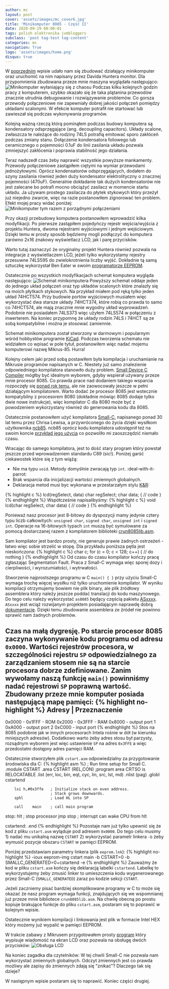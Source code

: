 ```yaml
---
author: mc
layout: post
cover: 'assets/images/mc_cover6.jpg'
title: 'Minikomputer 8085 - Część II'
date: 2020-09-29 00:00:01
tags: polish elektronika jvmbloggers
subclass: 'post tag-test tag-content'
categories: mc
navigation: True
logo: 'assets/images/home.png'
disqus: true
---
```


W [poprzednim](minikomputer-8085-czesc-I) wpisie udało nam się zbudować działający minikomputer oraz uruchomić
na nim napisany przez Davida Huntera monitor. Dla przypomnienia zbudowana przeze mnie
maszyna wyglądała następująco:
![Minikomputer wyłaniający się z chaosu](assets/images/2020-09-29/comp1.jpeg)
Podczas kilku kolejnych godzin pracy z komputerem, szybko okazało się że taka plątanina
przewodów znacznie utrudnia debugowanie i rozwiązywanie problemów.
Co gorsza przewody połączeniowe nie zapewniały dobrej jakości połączeń pomiędzy układami scalonymi.
W efekcie komputer potrafił nie startować lub zawieszał się podczas wykonywania programów.

Kolejną ważną rzeczą którą pominąłem podczas budowy komputera są 
kondensatory odsprzęgające (ang. decoupling capacitors). 
Układy scalone, zwłaszcza te należące do rodziny 74LS 
potrafią emitować sporo zakłóceń podczas zmiany stanu.
Dołączenie kondensatora foliowego lub ceramicznego o pojemności 0.1uF do linii zasilania układu
pozwala zmniejszyć zakłócenia i poprawia stabilność jego działania.

Teraz nadszedł czas żeby naprawić wszystkie powyższe mankamenty. 
Przewody połączeniowe zastąpiłem
ciętymi na wymiar przewodami jednożyłowymi. Oprócz kondensatorów odsprzęgających,
dodałem do szyny zasilania również jeden duży kondensator elektrolityczny o
znacznej pojemności (470uF). Generalnie dokładanie tak dużych kondensatorów nie jest
zalecane bo potrafi mocno obciążyć zasilacz w momencie startu układu.
Ja używam prostego zasilacza do płytek stykowych który przeżył już niejedno zwarcie,
więc na razie postanowiłem zignorować ten problem.
Efekt mojej pracy widać poniżej:
![Minikomputer tym razem z porządnymi połączeniami](assets/images/2020-09-29/comp2.jpeg)

Przy okazji przebudowy komputera postanowiłem wprowadzić kilka modyfikacji.
Po pierwsze zastąpiłem pojedyńczy rejestr wejścia/wyjścia z projektu Huntera,
dwoma rejestrami wyjściowymi i jednym wejściowym. Dzięki temu w prosty sposób
będziemy mogli podłączyć do komputera zarówno 2x16 znakowy wyświetlacz LCD,
jak i parę przycisków. 

Warto tutaj zaznaczyć że oryginalny projekt Huntera również pozwala na integracje z
wyświetlaczem LCD, jeżeli tylko wykorzystamy rejestry przesuwne 74LS595 do zwielokrotnienia liczby
wyjść. Dokładnie tą samą sztuczkę wykorzystał Ben Eater w swoim 
[programatorze EEPROM](https://github.com/beneater/eeprom-programmer).

Ostatecznie po wszystkich modyfikacjach schemat komputera wygląda następująco:
![Schemat minikomputera](assets/images/2020-09-29/mikrus-85.svg)
Powyższy schemat oddaje jeden do jednego układ połączeń oraz typ układów scalonych które znalazły się
na moich płytkach stykowych. Na przykład miałem pod ręką tylko jeden układ 74HCT574.
Przy budowie portów wyjściowych musiałem więc wykorzystać dwa starsze układy 74HCT374,
które robią co prawda to samo co 74HCT574, ale mają znacznie mnie wygodny układ wyprowadzeń.
Podobnie nie posiadałem 74LS373 więc użyłem 74LS574 w połączeniu z inwerterem.
Na koniec przypomnę że układy rodzin 74LS i 74HCT są ze sobą kompatybilne i można je
stosować zamiennie.

Schemat minikomputera został stworzony w darmowym i popularnym wśród hobbystów programie
[KiCad](https://kicad-pcb.org/). Podczas tworzenia schematu nie widziałem co wpisać w pole tytuł,
postanowiłem więc nadać mojemu komputerowi nazwę Mikrus-85. Hurra!

Kolejny celem jaki przed sobą postawiłem była kompilacja i uruchamianie na Mikrusie
programów napisanych w C.
Niestety już samo znalezienie odpowiedniego kompilatora stanowiło duży problem.
[Small Device C Compiler](http://sdcc.sourceforge.net/) mógłby być idealnym wyborem,
gdyby wspierał używany przeze mnie procesor 8085. 
Co prawda prace nad dodaniem takiego wsparcia
rozpoczęły się [ponad rok temu](https://github.com/kenyapcomau/sdcc-8080), 
ale nie zaowocowały jeszcze w pełni działającym kompilatorem.
Warto dodać że procesor 8085 jest wstecznie kompatybilny z procesorem 8080
(dokładnie mówiąc 8085 dodaje tylko dwie nowe instrukcje), więc
kompilator C dla 8080 może być z powodzeniem wykorzystany również do 
generowania kodu dla 8085.

Ostatecznie postanowiłem użyć kompilatora [Small-C](https://github.com/ncb85/SmallC-85),
napisanego ponad 30 lat temu przez Chrisa Lewisa, a przywróconego do życia dzięki wysiłkom
użytkownika [ncb85](https://github.com/ncb85). ncb85 oprócz kodu kompilatora
udostępnił też na swoim koncie [przykład jego użycia](https://github.com/ncb85/utilis-and-examples/tree/master/cpm_hello)
co pozwoliło mi zaoszczędzić niemało czasu.

Wracając do samego kompilatora, jest to dość stary program który powstał jeszcze przed
wprowadzeniem standardu C89 (sic!). Poniżej garść ciekawostek które się z tym wiążą:

* Nie ma typu `void`. Metody domyślnie zwracają typ `int`. :deal-with-it-parrot:
* Brak wsparcia dla inicjalizacji wartości zmiennych globalnych.
* Deklaracja metod musi byc wykonana w przestarzałym stylu [K&R](https://en.wikipedia.org/wiki/C_(programming_language)#K&R_C):

{% highlight c %}
lcd(regSelect, data)
    char regSelect;
    char data;
{
    // code
}
{% endhighlight %}
Współcześnie napisalibyśmy:
{% highlight c %}
void lcd(char regSelect, char data) {
    // code
}
{% endhighlight %}

Ponieważ nasz procesor jest 8-bitowy do dyspozycji mamy jedynie cztery typu liczb całkowitych:
`unsigned char`, `signed char`, `unsigned int` i `signed int`.
Operacje na 16-bitowych typach `int` muszą być symulowane za pomocą dostarczanej razem z kompilatorem
biblioteki [crun8085lib.asm](https://github.com/marcin-chwedczuk/mikrus-85/blob/master/smallC/crun8085lib.asm).

Sam kompilator jest bardzo prosty, nie generuje prawie żadnych ostrzeżeń - łatwo więc sobie strzelić w stopę.
Dla przykładu poniższa pętla jest nieskończona:
{% highlight c %}
char c;
for (c = 0; c < 128; c++) {
    // do nothing
}
{% endhighlight %}
Od czasu do czasu kompilator kończy pracę zgłaszając Segmentation Fault.
Praca z Small-C wymaga więc sporej dozy i cierpliwości, i wyrozumiałości, i wytrwałości.

Stworzenie najprostszego programu w C `main() { }` przy użyciu Small-C wymaga
trochę więcej wysiłku niż tylko uruchomienie kompilator. W wyniku kompilacji
otrzymujemy bowiem nie plik binary, ale plik źródłowy assemblera który
należy jeszcze poddać translacji do kodu maszynowego.
Do tego celu należy wykorzystać `as8085` będący częścią pakietu [ASxxxx](https://shop-pdp.net/ashtml/asxxxx.php).
`ASxxxx` jest wciąż rozwijanym projektem posiadającym naprawdę dobrą [dokumentację](https://shop-pdp.net/ashtml/asxbld.htm).
Dzięki temu zbudowanie assemblera ze źródeł nie powinno sprawić nam żadnych problemów.

Czas na małą dygresję. Po starcie procesor 8085 zaczyna
wykonywanie kodu programu od adresu `0x0000`.
Wartości rejestrów procesora, w szczególności rejestru `SP` odpowiedzialnego
za zarządzaniem stosem nie są na starcie procesora dobrze zdefiniowane.
Zanim wywołamy naszą funkcję `main()` powinniśmy nadać rejestrowi `SP` poprawną wartość.
Zbudowany przeze mnie komputer posiada następującą mapę pamięci:
{% highlight no-highlight %}
Adresy          | Przeznaczenie
---------------------------------
0x0000 - 0x1FFF - ROM
0x2000 - 0x3FFF - RAM
0x8000          - output port 1
0xA000          - output port 2
0xC000          - input port
{% endhighlight %}
Stos na 8085 podobnie jak w innych procesorach Intela rośnie w dół (w kierunku mniejszych adresów).
Dodatkowo warto żeby adres stosu był parzysty, rozsądnym wyborem jest więc ustawienie `SP`
na adres `0x3FFE` a więc przedostatni dostępny adres pamięci RAM.

Ostatecznie stworzyłem plik `cstart.asm` odpowiedzialny za przygotowanie
środowiska dla C:
{% highlight asm %}
;       Run time setup for Small C.
        .module CSTART
        .area   CSTART (REL,CON) ;program area CRTSO is RELOCATABLE
        .list   (err, loc, bin, eqt, cyc, lin, src, lst, md)
        .nlist  (pag)
        .globl  cstartend

        lxi h,#0x3ffe   ; Initialize stack on even address.
                        ; Stack grows downwards.
        sphl            ; Load HL into SP

        call    main    ; call main program

stop:
        hlt             ; stop processor
        jmp stop        ; interrupt can wake CPU from hlt

cstartend:
       .end
{% endhighlight %}
Pozostaje nam już tylko upewnić się że kod z pliku `cstart.asm` wyląduje pod
adresem `0x0000`. Do tego celu musimy 1) nadać mu unikalną nazwę `CSTART` 
2) wykorzystać parametr linkera `-b` żeby wymusić pozycje obszaru `CSTART`
w pamięci EEPROM.

Poniżej przedstawiam parametry linkera (plik `eeprom.lnk`):
{% highlight no-highlight %}
-ioux
eeprom-img
cstart
main
-b CSTART=0
-b SMALLC_GENERATED=0+cstartend
-e
{% endhighlight %}
Zauważmy że kod w pliku `cstart.asm` kończy się deklaracją labelki `cstartend`.
Labelkę to wykorzystujemy żeby zmusić linker to umieszczenia kodu wygenerowanego 
przez Small-C (`SMALLC_GENERATED`) zaraz po kodzie sekcji `CSTART`.

Jeżeli zaczniemy pisać bardziej skomplikowane programy w C to może się okazać
że nasz program wymaga funkcji, znajdujących się we wspomnianej już przeze mnie
bibliotece `crun8085lib.asm`. Na chwilę obecną po prostu kopiuje brakujące funkcje
do pliku `cstart.asm`, postaram się to poprawić w kolejnym wpisie.

Ostatecznie wynikiem kompilacji i linkowania jest plik w formacie Intel HEX
który możemy już wypalić w pamięci EEPROM.

W trakcie zabawy z Mikrusem przygotowałem prosty [program](https://github.com/marcin-chwedczuk/mikrus-85/tree/master/test/single-file-prog)
który wypisuje wiadomość na ekran LCD oraz pozwala na obsługę dwóch przycisków:
![Obsługa LCD](assets/images/2020-09-29/lcd.jpeg)

Na koniec zagadka dla czytelników: W tej chwili Small-C nie pozwala nam wykorzystać zmiennych
globalnych. Odczyt zmiennych jest co prawda możliwy ale zapisy do zmiennych zdają się "znikać"?
Dlaczego tak się dzieje?

W następnym wpisie postaram się to naprawić.
Koniec części drugiej.